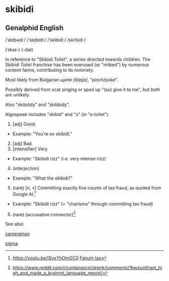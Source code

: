 # skibidi

## Genalphid English

/ˈskɪbədiː/ /ˈskɪbɪdiː/ /ˈskibidiː/ /skiˈbidiː/

(ˈskaɪ-) (-daɪ)

In reference to "Skibidi Toilet", a series directed towards children. The *Skibidi Toilet* franchise has been overused (or "milked") by numerous content farms, contributing to its notoriety.

Most likely from Bulgarian *щипя (štipja)*, "pinch/poke".

Possibly derived from scat singing or sped up "(so) give it to me", but both are unlikely.

Also "skibiddy" and "skibbidy".

Algospeak includes "skibid" and "s" (in "s-toilet").

1. [adj] Good.
  * Example: "You're so skibidi."
2. [adj] Bad.
3. [intensifier] Very.
  * Example: "Skibidi rizz" (i.e. very intense rizz)
4. (interjection)
  * Example: "What the skibidi?"
5. (rare) [n, v] Committing exactly five counts of tax fraud, as quoted from Google AI.[^1]
  * Example: "Skibidi rizz" (= "charisma" through committing tax fraud)
6. (rare) (accusative connector)[^2]

See also:

<a href="cameraman.md">cameraman</a>

[^1]: <https://youtu.be/ISyxYhOmGC0>
<a href="fanum-tax.md">Fanum tax</a>

<a href="sigma.md">sigma</a>

[^2]: <https://www.reddit.com/r/conlangscirclejerk/comments/1bwzuo9/got_high_and_made_a_brainrot_language_repost/>
